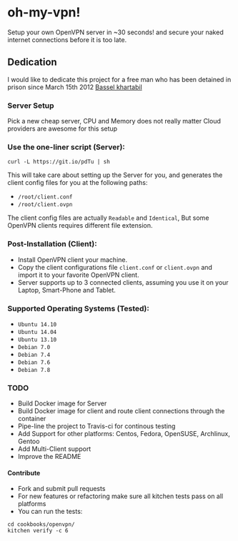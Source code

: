 # oh-my-vpn!
Setup your own OpenVPN server in ~30 seconds! and secure your naked internet connections before it is too late.

## Dedication
I would like to dedicate this project for a free man who has been detained in prison since March 15th 2012
[Bassel khartabil](https://en.wikipedia.org/wiki/Bassel_Khartabil)

### Server Setup
Pick a new cheap server, CPU and Memory does not really matter
Cloud providers are awesome for this setup

### Use the one-liner script (Server):
```
curl -L https://git.io/pdTu | sh
```
This will take care about setting up the Server for you, and generates the client config files for you at the following paths:

- ```/root/client.conf```
- ```/root/client.ovpn```

The client config files are actually ```Readable``` and ```Identical```, But some OpenVPN clients requires different file extension.

### Post-Installation (Client):

- Install OpenVPN client your machine.
- Copy the client configurations file ```client.conf``` or ```client.ovpn``` and import it to your favorite OpenVPN client.
- Server supports up to 3 connected clients, assuming you use it on your Laptop, Smart-Phone and Tablet.

### Supported Operating Systems (Tested):

- ``` Ubuntu 14.10 ```
- ``` Ubuntu 14.04 ```
- ``` Ubuntu 13.10 ```
- ``` Debian 7.0 ```
- ``` Debian 7.4 ```
- ``` Debian 7.6 ```
- ``` Debian 7.8 ```

### TODO
- Build Docker image for Server
- Build Docker image for client and route client connections through the container 
- Pipe-line the project to Travis-ci for continous testing
- Add Support for other platforms: Centos, Fedora, OpenSUSE, Archlinux, Gentoo
- Add Multi-Client support
- Improve the README

#### Contribute
- Fork and submit pull requests
- For new features or refactoring make sure all kitchen tests pass on all platforms
- You can run the tests:
```
cd cookbooks/openvpn/
kitchen verify -c 6
```
